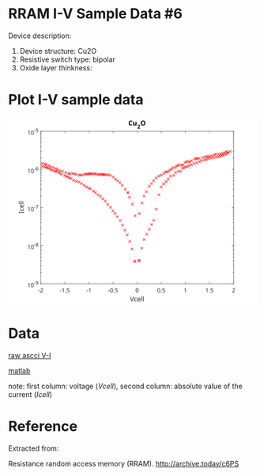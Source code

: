# RRAM I-V Sample Data #6

Device description:
1. Device structure: Cu2O 
2. Resistive switch type: bipolar
3. Oxide layer thinkness: 


# Plot I-V sample data

![i-v](i-v-2-2.svg)


# Data

[raw ascci V-I ](i-v-2-2.csv)

[matlab](i-v-2-2.mat)

note: first column: voltage (*Vcell*), second column: absolute value of the current (*Icell*)

# Reference

Extracted from:

Resistance random access memory (RRAM). <http://archive.today/c6PS>